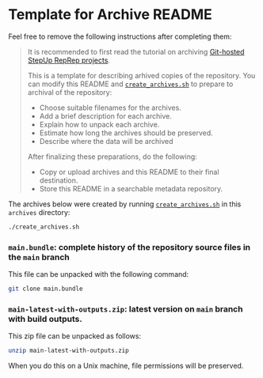 # Template for Archive README

Feel free to remove the following instructions after completing them:

> It is recommended to first read the tutorial on archiving [Git-hosted StepUp RepRep projects](TODO).
>
> This is a template for describing arhived copies of the repository.
> You can modify this README and [`create_archives.sh`](create_archives.sh)
> to prepare to archival of the repository:
>
> - Choose suitable filenames for the archives.
> - Add a brief description for each archive.
> - Explain how to unpack each archive.
> - Estimate how long the archives should be preserved.
> - Describe where the data will be archived
>
> After finalizing these preparations, do the following:
>
> - Copy or upload archives and this README to their final destination.
> - Store this README in a searchable metadata repository.

The archives below were created by running [`create_archives.sh`](create_archives.sh) in this `archives` directory:

```bash
./create_archives.sh
```

### `main.bundle`: complete history of the repository source files in the `main` branch

This file can be unpacked with the following command:

```bash
git clone main.bundle
```

### `main-latest-with-outputs.zip`: latest version on `main` branch with build outputs.

This zip file can be unpacked as follows:

```bash
unzip main-latest-with-outputs.zip
```

When you do this on a Unix machine, file permissions will be preserved.
